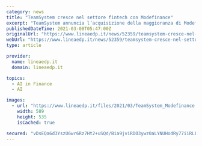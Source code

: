 ```yaml
---
category: news
title: "TeamSystem cresce nel settore fintech con Modefinance"
excerpt: "TeamSystem annuncia l’acquisizione della maggioranza di Modefinance, con opzione a salire fino al 100% entro il 2025"
publishedDateTime: 2021-03-08T05:47:00Z
originalUrl: "https://www.lineaedp.it/news/52359/teamsystem-cresce-nel-settore-fintech-con-modefinance/"
webUrl: "https://www.lineaedp.it/news/52359/teamsystem-cresce-nel-settore-fintech-con-modefinance/"
type: article

provider:
  name: lineaedp.it
  domain: lineaedp.it

topics:
  - AI in Finance
  - AI

images:
  - url: "https://www.lineaedp.it/files/2021/03/TeamSystem_Modefinance.png"
    width: 589
    height: 535
    isCached: true

secured: "vDsEQa6d3YszU6wr6Rz7Ht2+uSQd/Bia9jviRDO3ywz0aLYNUHodRy77iiRLLqfzwgNMeHZbrqkTMuduE2C2IIwP+mwFQCyDtp9lIXQnZuDY9RplqwFDiwTOFV0pJyWQjkPnvZopUkiCCBAVm+oA8vBUa1HOqYR7kUjqTeIatI+aVKzFbW6M09my7xnqDfl7MxjvbWKoyIFvzLYNiDeaC6RK5lR4GLqt2fvT7QrnpE4HCf5oTN2HadzH1RF+Su6sRha+uxRz3IAWwJqwsAxvkeibnsLYM14/wdj0LSXtyIFjKICzRdOUhOZcO8BEUJTyyrerO0z5cPog480fGggGatNheJesJ3JeY0tX5I3Xgmk=;b6q2juieT7LhovrxiNVccw=="
---
```


